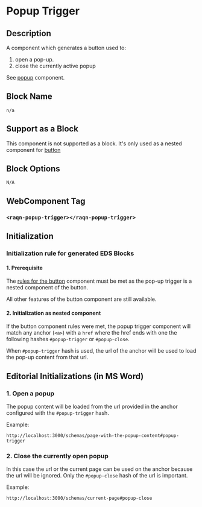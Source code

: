 # Popup Trigger

## Description

A component which generates a button used to:

1. open a pop-up.
2. close the currently active popup

See [popup](../popup/popup.md) component.

## Block Name

`n/a`

## Support as a Block

This component is not supported as a block. It's only used as a nested component for [button](../button/button.md)

## Block Options

`N/A`

## WebComponent Tag

### `<raqn-popup-trigger></raqn-popup-trigger>`

## Initialization

### Initialization rule for generated EDS Blocks

#### 1. Prerequisite

The [rules for the button](../button/button.md#initialization-rule-for-generated-eds-blocks) component must be met as the pop-up trigger is a nested component of the button.

All other features of the button component are still available.

#### 2. Initialization as nested component

If the button component rules were met, the popup trigger component will match any anchor (`<a>`) with a `href` where the href ends with one the following hashes `#popup-trigger` or `#popup-close`.

When `#popup-trigger` hash is used, the url of the anchor will be used to load the pop-up content from that url.

## Editorial Initializations (in MS Word)

### 1. Open a popup

The popup content will be loaded from the url provided in the anchor configured with the `#popup-trigger` hash.

Example:

`http://localhost:3000/schemas/page-with-the-popup-content#popup-trigger`

### 2. Close the currently open popup

In this case the url or the current page can be used on the anchor because the url will be ignored. Only the `#popup-close` hash of the url is important.

Example:

`http://localhost:3000/schemas/current-page#popup-close`
